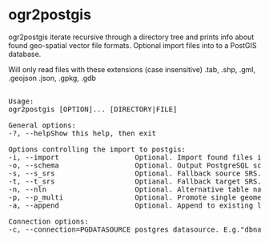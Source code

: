 # ogr2postgis
ogr2postgis iterate recursive through a directory tree and prints info about found geo-spatial vector file formats. Optional import files into to a PostGIS database.  
  
Will only read files with these extensions (case insensitive) .tab, .shp, .gml, .geojson .json, .gpkg, .gdb  
<pre>  
Usage:
ogr2postgis [OPTION]... [DIRECTORY|FILE]

General options:  
-?, --helpShow this help, then exit

Options controlling the import to postgis:
-i, --import                  Optional. Import found files into PostgreSQL/PostGIS.  
-o, --schema                  Optional. Output PostgreSQL schema, Defaults to public.  
-s, --s_srs                   Optional. Fallback source SRS. Will be used if file doesn't contain projection information.  
-t, --t_srs                   Optianal. Fallback target SRS. Will be used if no authority name/code is available. Defaults to EPSG:4326.  
-n, --nln                     Optional. Alternative table name. Can only be used when importing single file - not directories unless --append is used.  
-p, --p_multi                 Optional. Promote single geometries to multi part.  
-a, --append                  Optional. Append to existing layer instead of creating new.  
  
Connection options:  
-c, --connection=PGDATASOURCE postgres datasource. E.g."dbname='databasename' host='addr' port='5432' user='x' password='y'"
</pre>
